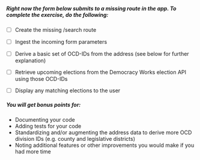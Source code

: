 ##### Right now the form below submits to a missing route in the app. To complete the exercise, do the following:

- [ ] Create the missing /search route
- [ ] Ingest the incoming form parameters
- [ ] Derive a basic set of OCD-IDs from the address (see below for further explanation)
- [ ] Retrieve upcoming elections from the Democracy Works election API using those OCD-IDs
- [ ] Display any matching elections to the user


##### You will get bonus points for:

- Documenting your code
- Adding tests for your code
- Standardizing and/or augmenting the address data to derive more OCD division IDs (e.g. county and legislative districts)
- Noting additional features or other improvements you would make if you had more time